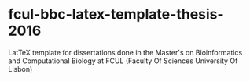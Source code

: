 # fcul-bbc-latex-template-thesis-2016
LatTeX template for dissertations done in the Master's on Bioinformatics and Computational Biology at FCUL (Faculty Of Sciences University Of Lisbon)
